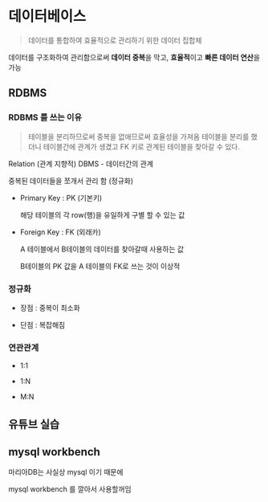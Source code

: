 # 데이터베이스

> 데이터를 통합하여 효율적으로 관리하기 위한 데이터 집합체

데이터를 구조화하여 관리함으로써 **데이터 중복**을 막고, **효율적**이고 **빠른 데이터 연산**을 가능

## RDBMS

### RDBMS 를 쓰는 이유

> 테이블을 분리하므로써 중복을 없애므로써 효율성을 가져옴
> 테이블을 분리를 했더니 테이블간에 관계가 생겼고 FK 키로 관계된 테이블을 찾아갈 수 있다.

Relation (관계 지향적) DBMS - 데이터간의 관계

중복된 데이터들을 쪼개서 관리 함 (정규화)

- Primary Key : PK (기본키)

  해당 테이블의 각 row(행)을 유일하게 구별 할 수 있는 값

- Foreign Key : FK (외래카)

  A 테이블에서 B테이블의 데이터를 찾아갈때 사용하는 값

  B테이블의 PK 값을 A 테이블의 FK로 쓰는 것이 이상적

### 정규화

- 장점 : 중복이 최소화

- 단점 : 복잡해짐

### 연관관계

- 1:1

- 1:N

- M:N

## 유튜브 실습

## mysql workbench

마리아DB는 사실상 mysql 이기 때문에

mysql workbench 를 깔아서 사용할꺼임
